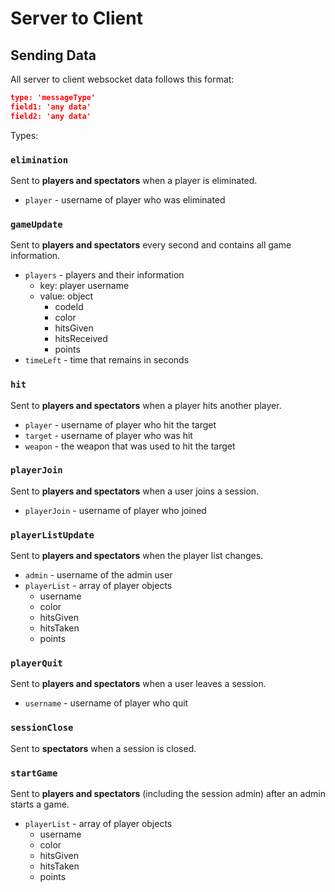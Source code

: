 # Server to Client

## Sending Data

All server to client websocket data follows this format:

```json
type: 'messageType'
field1: 'any data'
field2: 'any data'
```

Types:

### `elimination`

Sent to **players and spectators** when a player is eliminated.

- `player` - username of player who was eliminated

### `gameUpdate`

Sent to **players and spectators** every second and contains all game information.

- `players` - players and their information
  - key: player username
  - value: object
    - codeId
    - color
    - hitsGiven
    - hitsReceived
    - points
- `timeLeft` - time that remains in seconds

### `hit`

Sent to **players and spectators** when a player hits another player.

- `player` - username of player who hit the target
- `target` - username of player who was hit
- `weapon` - the weapon that was used to hit the target

### `playerJoin`

Sent to **players and spectators** when a user joins a session.

- `playerJoin` - username of player who joined

### `playerListUpdate`

Sent to **players and spectators** when the player list changes.

- `admin` - username of the admin user
- `playerList` - array of player objects
  - username
  - color
  - hitsGiven
  - hitsTaken
  - points

### `playerQuit`

Sent to **players and spectators** when a user leaves a session.

- `username` - username of player who quit

### `sessionClose`

Sent to **spectators** when a session is closed.

### `startGame`

Sent to **players and spectators** (including the session admin) after an admin starts a game.

- `playerList` - array of player objects
  - username
  - color
  - hitsGiven
  - hitsTaken
  - points
